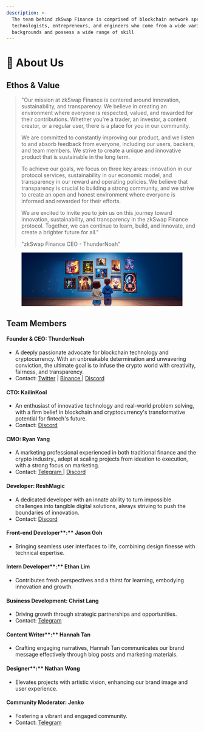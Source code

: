 ```yaml
---
description: >-
  The team behind zkSwap Finance is comprised of blockchain network specialists,
  technologists, entrepreneurs, and engineers who come from a wide variety of
  backgrounds and possess a wide range of skill
---
```


# 👬 About Us

## Ethos & Value

> "Our mission at zkSwap Finance is centered around innovation, sustainability, and transparency. We believe in creating an environment where everyone is respected, valued, and rewarded for their contributions. Whether you're a trader, an investor, a content creator, or a regular user, there is a place for you in our community.
>
> We are committed to constantly improving our product, and we listen to and absorb feedback from everyone, including our users, backers, and team members. We strive to create a unique and innovative product that is sustainable in the long term.
>
> To achieve our goals, we focus on three key areas: innovation in our protocol services, sustainability in our economic model, and transparency in our reward and operating policies. We believe that transparency is crucial to building a strong community, and we strive to create an open and honest environment where everyone is informed and rewarded for their efforts.
>
> We are excited to invite you to join us on this journey toward innovation, sustainability, and transparency in the zkSwap Finance protocol. Together, we can continue to learn, build, and innovate, and create a brighter future for all."
>
> "zkSwap Finance CEO - ThunderNoah"

<figure><img src="../.gitbook/assets/AboutUs.png" alt=""><figcaption></figcaption></figure>

## Team Members

#### **Founder & CEO: ThunderNoah**

* A deeply passionate advocate for blockchain technology and cryptocurrency. With an unbreakable determination and unwavering conviction, the ultimate goal is to infuse the crypto world with creativity, fairness, and transparency.
* Contact: [Twitter](https://twitter.com/MegaBull\_Noah) | [Binance ](https://www.binance.com/en/feed/profile/Noah\_Edwards)| [Discord](https://discordapp.com/users/1039458159309361212)

#### **CTO: KailinKool**

* An enthusiast of innovative technology and real-world problem solving, with a firm belief in blockchain and cryptocurrency's transformative potential for fintech's future.
* Contact: [Discord](https://discord.com/users/1140485299101761607)

#### **CMO: Ryan Yang**

* A marketing professional experienced in both traditional finance and the crypto industry., adept at scaling projects from ideation to execution, with a strong focus on marketing.
* Contact: [Telegram ](https://t.me/zkSwap\_Ryan)| [Discord](https://discordapp.com/users/1012326171398131722)

#### **Developer: ReshMagic**

* A dedicated developer with an innate ability to turn impossible challenges into tangible digital solutions, always striving to push the boundaries of innovation.
* Contact: [Discord](https://discordapp.com/users/1079941397890740294)

#### Front-end Developer**:** Jason Goh

* Bringing seamless user interfaces to life, combining design finesse with technical expertise.

#### Intern Developer**:** Ethan Lim

* Contributes fresh perspectives and a thirst for learning, embodying innovation and growth.

#### Business Development: Christ Lang

* Driving growth through strategic partnerships and opportunities.
* Contact: [Telegram](https://t.me/zkSwap\_Christ)

#### Content Writer**:** Hannah Tan

* Crafting engaging narratives, Hannah Tan communicates our brand message effectively through blog posts and marketing materials.

#### Designer**:** Nathan Wong

* Elevates projects with artistic vision, enhancing our brand image and user experience.

#### Community Moderator: Jenko

* Fostering a vibrant and engaged community.
* Contact: [Telegram](https://t.me/Jenko1222)
